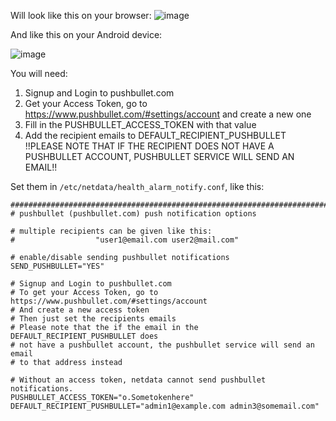 Will look like this on your browser:
![image](https://cloud.githubusercontent.com/assets/4300670/19109636/278b1c0c-8aee-11e6-8a09-7fc94fdbfec8.png)

And like this on your Android device:


![image](https://cloud.githubusercontent.com/assets/4300670/19109635/278a1dde-8aee-11e6-9984-0bc87a13312d.png)

You will need:

1. Signup and Login to pushbullet.com
2. Get your Access Token, go to https://www.pushbullet.com/#settings/account and create a new one
3. Fill in the PUSHBULLET_ACCESS_TOKEN with that value
4. Add the recipient emails to DEFAULT_RECIPIENT_PUSHBULLET
!!PLEASE NOTE THAT IF THE RECIPIENT DOES NOT HAVE A PUSHBULLET ACCOUNT, PUSHBULLET SERVICE WILL SEND AN EMAIL!!

Set them in `/etc/netdata/health_alarm_notify.conf`, like this:

```
###############################################################################
# pushbullet (pushbullet.com) push notification options

# multiple recipients can be given like this:
#                  "user1@email.com user2@mail.com"

# enable/disable sending pushbullet notifications
SEND_PUSHBULLET="YES"

# Signup and Login to pushbullet.com
# To get your Access Token, go to https://www.pushbullet.com/#settings/account
# And create a new access token
# Then just set the recipients emails
# Please note that the if the email in the DEFAULT_RECIPIENT_PUSHBULLET does
# not have a pushbullet account, the pushbullet service will send an email
# to that address instead

# Without an access token, netdata cannot send pushbullet notifications.
PUSHBULLET_ACCESS_TOKEN="o.Sometokenhere"
DEFAULT_RECIPIENT_PUSHBULLET="admin1@example.com admin3@somemail.com"
```
